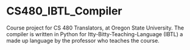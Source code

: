 CS480_IBTL_Compiler
===================

Course project for CS 480 Translators, at Oregon State University. The compiler is written in Python for Itty-Bitty-Teaching-Language (IBTL) a made up language by the professor who teaches the course.
